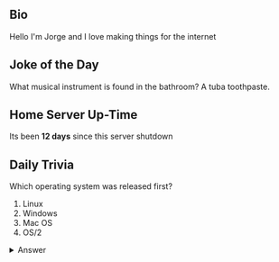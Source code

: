 ## Bio

Hello I'm Jorge and I love making things for the internet

## Joke of the Day

What musical instrument is found in the bathroom? A tuba toothpaste.

## Home Server Up-Time

Its been **12 days** since this server shutdown


## Daily Trivia

Which operating system was released first?
 1. Linux
 2. Windows
 3. Mac OS
 4. OS/2

<details>
  <summary>Answer</summary>
  Mac OS
</details>
